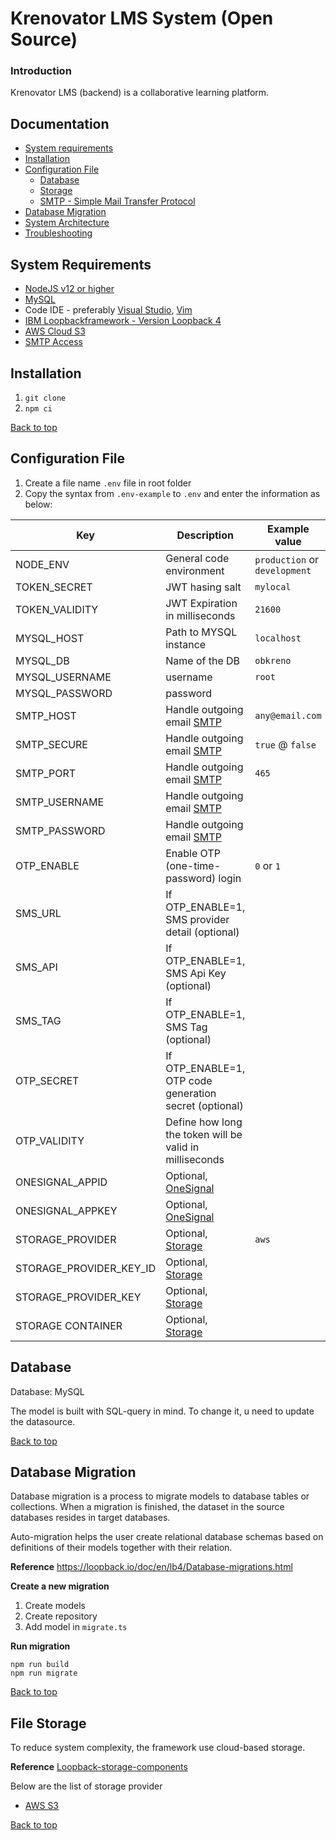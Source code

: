 # Krenovator LMS System (Open Source)

### Introduction

Krenovator LMS (backend) is a collaborative learning platform.

## Documentation

- [System requirements](#system-requirements)
- [Installation](#installation)
- [Configuration File](#configuration-file)
  - [Database](#database)
  - [Storage](#storage)
  - [SMTP - Simple Mail Transfer Protocol](#smtp)
- [Database Migration](#database-migration)
- [System Architecture]()
- [Troubleshooting](#)

## System Requirements

- [NodeJS v12 or higher](https://nodejs.org/en/)
- [MySQL](https://dev.mysql.com/downloads/)
- Code IDE - preferably [Visual Studio](https://code.visualstudio.com/), [Vim](https://www.vim.org/)
- [IBM Loopbackframework - Version Loopback 4](https://loopback.io/doc/en/lb4/Concepts.html)
- [AWS Cloud S3](https://aws.amazon.com/)
- [SMTP Access](https://developers.google.com/gmail/imap/imap-smtp)

## Installation

1. `git clone`
2. `npm ci`

[Back to top](#documentation)

## Configuration File

1. Create a file name `.env` file in root folder
2. Copy the syntax from `.env-example` to `.env` and enter the information as below:

| Key                     | Description                                             | Example value                 |
| ----------------------- | ------------------------------------------------------- | ----------------------------- |
| NODE_ENV                | General code environment                                | `production` or `development` |
| TOKEN_SECRET            | JWT hasing salt                                         | `mylocal`                     |
| TOKEN_VALIDITY          | JWT Expiration in milliseconds                          | `21600`                       |
| MYSQL_HOST              | Path to MYSQL instance                                  | `localhost`                   |
| MYSQL_DB                | Name of the DB                                          | `obkreno`                     |
| MYSQL_USERNAME          | username                                                | `root`                        |
| MYSQL_PASSWORD          | password                                                | ` `                           |
| SMTP_HOST               | Handle outgoing email [SMTP](#smtp)                     | `any@email.com`               |
| SMTP_SECURE             | Handle outgoing email [SMTP](#smtp)                     | `true` @ `false`              |
| SMTP_PORT               | Handle outgoing email [SMTP](#smtp)                     | `465`                         |
| SMTP_USERNAME           | Handle outgoing email [SMTP](#smtp)                     | ` `                           |
| SMTP_PASSWORD           | Handle outgoing email [SMTP](#smtp)                     | ` `                           |
| OTP_ENABLE              | Enable OTP (one-time-password) login                    | `0` or `1`                    |
| SMS_URL                 | If OTP_ENABLE=1, SMS provider detail (optional)         |                               |
| SMS_API                 | If OTP_ENABLE=1, SMS Api Key (optional)                 |                               |
| SMS_TAG                 | If OTP_ENABLE=1, SMS Tag (optional)                     |                               |
| OTP_SECRET              | If OTP_ENABLE=1, OTP code generation secret (optional)  |                               |
| OTP_VALIDITY            | Define how long the token will be valid in milliseconds |                               |
| ONESIGNAL_APPID         | Optional, [OneSignal](https://onesignal.com/)           |                               |
| ONESIGNAL_APPKEY        | Optional, [OneSignal](https://onesignal.com/)           |                               |
| STORAGE_PROVIDER        | Optional, [Storage](#storage)                           | `aws`                         |
| STORAGE_PROVIDER_KEY_ID | Optional, [Storage](#storage)                           |                               |
| STORAGE_PROVIDER_KEY    | Optional, [Storage](#storage)                           |                               |
| STORAGE CONTAINER       | Optional, [Storage](#storage)                           |                               |

## Database

Database: MySQL

The model is built with SQL-query in mind. To change it, u need to update the datasource.

[Back to top](#documentation)

## Database Migration

Database migration is a process to migrate models to database tables or collections.
When a migration is finished, the dataset in the source databases resides in target databases.

Auto-migration helps the user create relational database schemas based on definitions of their models together with their relation.

**Reference**
https://loopback.io/doc/en/lb4/Database-migrations.html

**Create a new migration**

1. Create models
2. Create repository
3. Add model in `migrate.ts`

**Run migration**

```
npm run build
npm run migrate
```

[Back to top](#documentation)

## File Storage

To reduce system complexity, the framework use cloud-based storage.

**Reference**
[Loopback-storage-components](https://loopback.io/doc/en/lb3/Storage-component.html)

Below are the list of storage provider

- [AWS S3]()

[Back to top](#documentation)
